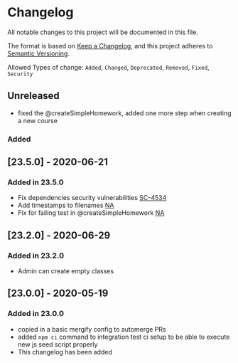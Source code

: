 # Changelog

All notable changes to this project will be documented in this file.

The format is based on [Keep a Changelog](https://keepachangelog.com/en/1.0.0/), and this project adheres to [Semantic Versioning](https://semver.org/spec/v2.0.0.html).

Allowed Types of change: `Added`, `Changed`, `Deprecated`, `Removed`, `Fixed`, `Security`

## Unreleased

- fixed the @createSimpleHomework, added one more step when creating a new course

### Added

## [23.5.0] - 2020-06-21

### Added in 23.5.0

- Fix dependencies security vulnerabilities [SC-4534](https://github.com/schul-cloud/integration-tests/pull/78)
- Add timestamps to filenames [NA](https://github.com/schul-cloud/integration-tests/pull/75)
- Fix for failing test in @createSimpleHomework [NA](https://github.com/schul-cloud/integration-tests/pull/72)

## [23.2.0] - 2020-06-29

### Added in 23.2.0

- Admin can create empty classes

## [23.0.0] - 2020-05-19

### Added in 23.0.0

- copied in a basic mergify config to automerge PRs
- added `npm ci` command to integration test ci setup to be able to execute new js seed script properly
- This changelog has been added

